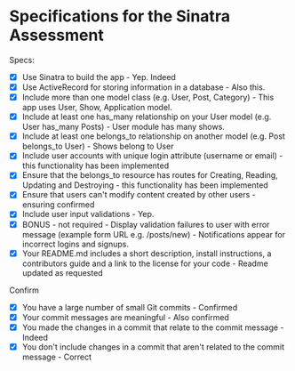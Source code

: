 # Specifications for the Sinatra Assessment

Specs:
- [x] Use Sinatra to build the app - Yep. Indeed
- [x] Use ActiveRecord for storing information in a database - Also this.
- [x] Include more than one model class (e.g. User, Post, Category) - This app uses User, Show, Application model.
- [x] Include at least one has_many relationship on your User model (e.g. User has_many Posts) - User module has many shows.
- [x] Include at least one belongs_to relationship on another model (e.g. Post belongs_to User) - Shows belong to User
- [x] Include user accounts with unique login attribute (username or email) - this functionality has been implemented
- [x] Ensure that the belongs_to resource has routes for Creating, Reading, Updating and Destroying - this functionality has been implemented
- [x] Ensure that users can't modify content created by other users - ensuring confirmed
- [x] Include user input validations - Yep.
- [x] BONUS - not required - Display validation failures to user with error message (example form URL e.g. /posts/new) - Notifications appear for incorrect logins and signups.
- [x] Your README.md includes a short description, install instructions, a contributors guide and a link to the license for your code - Readme updated as requested

Confirm
- [x] You have a large number of small Git commits - Confirmed
- [x] Your commit messages are meaningful - Also confirmed
- [x] You made the changes in a commit that relate to the commit message - Indeed
- [x] You don't include changes in a commit that aren't related to the commit message - Correct
